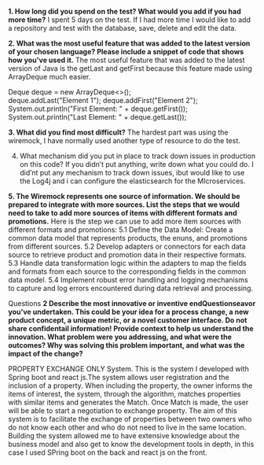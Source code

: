 **1. How long did you spend on the test? What would you add if you had more time?**
I spent 5 days on the test. If I had more time I would like to add a repository and test with the database, save, delete and edit the data.

**2. What was the most useful feature that was added to the latest version of your chosen language? Please include a snippet of code that shows how you've used it.**
The most useful feature that was added to the latest version of Java is the getLast and getFirst because this feature made using ArrayDeque much easier.

Deque<String> deque = new ArrayDeque<>();       
deque.addLast("Element 1");
deque.addFirst("Element 2");
System.out.println("First Element: " + deque.getFirst());
System.out.println("Last Element: " + deque.getLast());

**3. What did you find most difficult?**
The hardest part was using the wiremock, I have normally used another type of resource to do the test.

4. What mechanism did you put in place to track down issues in production on this code? If you didn’t put anything, write down what you could do.
I did’nt put any mechanism to track down issues, ibut  would like to use the Log4j and i can configure the elasticsearch for the MIcroservices.

**5. The Wiremock represents one source of information. We should be prepared to integrate with more sources. List the steps that we would need to take to add more sources of items with different formats and promotions.**
Here is the step we can use to add more item sources with different formats and promotions:
5.1 Define the Data Model: Create a common data model that 
represents products, the enuns, and promotions from different sources. 
5.2 Develop adapters or connectors for each data source to retrieve 
product and promotion data in their respective formats.
5.3 Handle data transformation logic within the adapters to map the fields
and formats from each source to the corresponding fields in the common
data model. 
5.4 Implement robust error handling and logging mechanisms to capture 
and log errors encountered during data retrieval and processing.

Questions
**2 Describe the most innovative or inventive endQuestionseavor you've undertaken. This could be your idea for a process change, a new product concept, a unique metric, or a novel customer interface. Do not share confidentail information! Provide context to help us understand the
innovation. What problem were you addressing, and what were the outcomes? Why was solving this problem important, and what was the impact of the change?**


PROPERTY EXCHANGE ONLY System. This is the system I developed with Spring boot and react js.The system allows user registration and the inclusion of a property. When including the property, the owner informs the items of interest, the system, through the algorithm, matches properties with similar items and generates the Match. Once Match is made, the user will be able to start a negotiation to exchange property. 
The aim of this system is to facilitate the exchange of properties between two owners who do not know each other and who do not need to live in the same location.
Building the system allowed me to have extensive knowledge about the business model and also get to know the development tools in depth, in this case I used SPring boot on the back and react js on the front.


